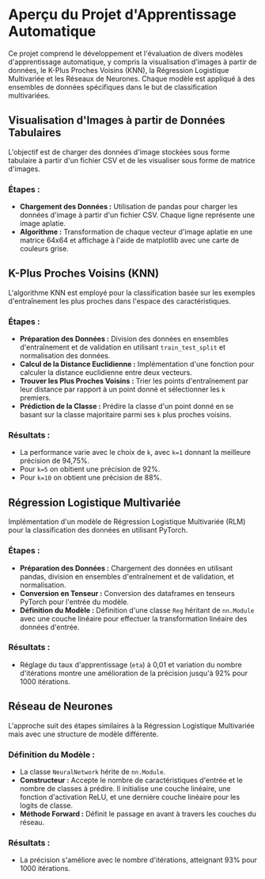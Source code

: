 
# Aperçu du Projet d'Apprentissage Automatique

Ce projet comprend le développement et l'évaluation de divers modèles d'apprentissage automatique, y compris la visualisation d'images à partir de données, le K-Plus Proches Voisins (KNN), la Régression Logistique Multivariée et les Réseaux de Neurones. Chaque modèle est appliqué à des ensembles de données spécifiques dans le but de classification multivariées.







## Visualisation d'Images à partir de Données Tabulaires

L'objectif est de charger des données d'image stockées sous forme tabulaire à partir d'un fichier CSV et de les visualiser sous forme de matrice d'images.

### Étapes :

- **Chargement des Données :** Utilisation de pandas pour charger les données d'image à partir d'un fichier CSV. Chaque ligne représente une image aplatie.
- **Algorithme :** Transformation de chaque vecteur d'image aplatie en une matrice 64x64 et affichage à l'aide de matplotlib avec une carte de couleurs grise.








## K-Plus Proches Voisins (KNN)

L'algorithme KNN est employé pour la classification basée sur les exemples d'entraînement les plus proches dans l'espace des caractéristiques.

### Étapes :

- **Préparation des Données :** Division des données en ensembles d'entraînement et de validation en utilisant `train_test_split` et normalisation des données.
- **Calcul de la Distance Euclidienne :** Implémentation d'une fonction pour calculer la distance euclidienne entre deux vecteurs.
- **Trouver les Plus Proches Voisins :** Trier les points d'entraînement par leur distance par rapport à un point donné et sélectionner les `k` premiers.
- **Prédiction de la Classe :** Prédire la classe d'un point donné en se basant sur la classe majoritaire parmi ses `k` plus proches voisins.

### Résultats :

- La performance varie avec le choix de `k`, avec `k=1` donnant la meilleure précision de 94,75%.
- Pour `k=5` on obitient une précision de 92%.
- Pour `k=10` on obtient une précision de 88%.








## Régression Logistique Multivariée

Implémentation d'un modèle de Régression Logistique Multivariée (RLM) pour la classification des données en utilisant PyTorch.

### Étapes :

- **Préparation des Données :** Chargement des données en utilisant pandas, division en ensembles d'entraînement et de validation, et normalisation.
- **Conversion en Tenseur :** Conversion des dataframes en tenseurs PyTorch pour l'entrée du modèle.
- **Définition du Modèle :** Définition d'une classe `Reg` héritant de `nn.Module` avec une couche linéaire pour effectuer la transformation linéaire des données d'entrée.

### Résultats :

- Réglage du taux d'apprentissage (`eta`) à 0,01 et variation du nombre d'itérations montre une amélioration de la précision jusqu'à 92% pour 1000 itérations.






## Réseau de Neurones

L'approche suit des étapes similaires à la Régression Logistique Multivariée mais avec une structure de modèle différente.

### Définition du Modèle :

- La classe `NeuralNetwork` hérite de `nn.Module`.
- **Constructeur :** Accepte le nombre de caractéristiques d'entrée et le nombre de classes à prédire. Il initialise une couche linéaire, une fonction d'activation ReLU, et une dernière couche linéaire pour les logits de classe.
- **Méthode Forward :** Définit le passage en avant à travers les couches du réseau.

### Résultats :

- La précision s'améliore avec le nombre d'itérations, atteignant 93% pour 1000 itérations.

